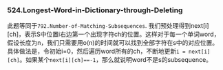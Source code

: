 ### 524.Longest-Word-in-Dictionary-through-Deleting

此题等同于```792.Number-of-Matching-Subsequences```. 我们预处理得到next[i][ch]，表示S中位置i右边第一个出现字符ch的位置。这样对于每一个单词word，假设长度为n，我们只需要用o(n)的时间就可以找到全部字符在s中的对应位置。具体做法是，令初始i=0，然后遍历word所有的ch，不断地更新```i = next[i][ch]```。如果某个```next[i][ch]==-1```，那么就说明word不是s的subsequence。
